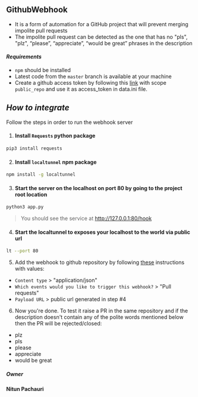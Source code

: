 ## GithubWebhook 

- It is a form of automation for a GitHub project that will prevent
merging impolite pull requests
- The impolite pull request can be detected as the one that has no "pls", "plz", “please”, “appreciate”,
“would be great” phrases in the description

#### _Requirements_ 
 - `npm` should be installed 
 - Latest code from the `master` branch is available at your machine
 - Create a github access token by following this [link](https://docs.github.com/en/authentication/keeping-your-account-and-data-secure/creating-a-personal-access-token) with scope `public_repo` and use it as access_token in data.ini file.

## _How to integrate_

Follow the steps in order to run the webhook server

1. #### Install `Requests` python package

```sh
pip3 install requests
```

2. #### Install `localtunnel` npm package

```sh
npm install -g localtunnel
```

3. #### Start the server on the localhost on port 80 by going to the project root location

```sh
python3 app.py
```

> You should see the service at http://127.0.0.1:80/hook

4. #### Start the localtunnel to exposes your localhost to the world via public url

```sh
lt --port 80
```

5. Add the webhook to github repository by following [these](https://hookdeck.com/guides/platforms/post/getting-started-github-webhooks#what-are-github-webhooks) instructions with values:
- `Content type` > "application/json"
- `Which events would you like to trigger this webhook?` > "Pull requests"
- `Payload URL` > public url generated in step #4

6. Now you're done. To test it raise a PR in the same repository and if the description doesn't contain any of the polite words mentioned below then the PR will be rejected/closed:

- plz
- pls
- please
- appreciate
- would be great

##### Owner
**Nitun Pachauri**